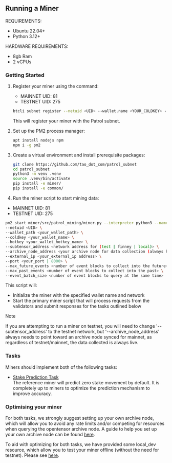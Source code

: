 ## Running a Miner

REQUIREMENTS:
- Ubuntu 22.04+
- Python 3.12+

HARDWARE REQUIREMENTS:
- 8gb Ram
- 2 vCPUs

### Getting Started

1. Register your miner using the command:
   - MAINNET UID: 81
   - TESTNET UID: 275
   ```sh
   btcli subnet register --netuid <UID> --wallet.name <YOUR_COLDKEY> --wallet.hotkey <YOUR_HOTKEY> --network <your_network (testnet or finney)>
   ```
   This will register your miner with the Patrol subnet.

2. Set up the PM2 process manager:
   ```sh
   apt install nodejs npm
   npm i -g pm2
   ```
   
3. Create a virtual environment and install prerequisite packages:
   ```sh
   git clone https://github.com/tao_dot_com/patrol_subnet
   cd patrol_subnet
   python3 -m venv .venv
   source .venv/bin/activate
   pip install -e miner/
   pip install -e common/
   ```

4. Run the miner script to start mining data:
  - MAINNET UID: 81
  - TESTNET UID: 275
   
   ```sh
   pm2 start miner/src/patrol_mining/miner.py --interpreter python3 --name patrol-miner -- \
  --netuid <UID> \
  --wallet_path <your_wallet_path> \
  --coldkey <your_wallet_name> \
  --hotkey <your_wallet_hotkey_name> \
  --subtensor_address <network address for (test | finney | local)> \
  --archive_node_address <your archive node for data collection (always has to be mainnet)> \
  --external_ip <your_external_ip address> \
  --port <your_port | 8000> \
  --max_future_events <number of event blocks to collect into the future> \
  --max_past_events <number of event blocks to collect into the past> \
  --event_batch_size <number of event blocks to query at the same time>
   ```
   This script will:
   - Initialize the miner with the specified wallet name and network
   - Start the primary miner script that will process requests from the validators and submit responses for the tasks outlined below

> [!NOTE]
> If you are attempting to run a miner on testnet, you will need to change '--subtensor_address' to the testnet network, but '--archive_node_address' always needs to point toward an archive node synced for mainnet, as regardless of testnet/mainnet, the data collected is always live.

### Tasks

Miners should implement both of the following tasks:

- [Stake Prediction Task](stake_prediction.md)  
The reference miner will predict zero stake movement by default. It is completely up to miners to
optimize the prediction mechanism to improve accuracy.

### Optimising your miner

For both tasks, we strongly suggest setting up your own archive node, which will allow you to avoid any rate limits and/or competing for resources when querying the opentensor archive node. A guide to help you set up your own archive node can be found [here](https://docs.bittensor.com/subtensor-nodes/).

To aid with optimizing for both tasks, we have provided some local_dev resource, which allow you to test your miner offline (without the need for testnet). Please see [here](../src/miner/local_dev/local_development.md).

